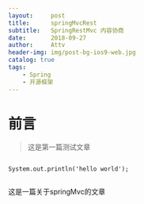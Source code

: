 ```yaml
---
layout:     post
title:      springMvcRest
subtitle:   SpringRestMvc 内容协商
date:       2018-09-27
author:     Attv
header-img: img/post-bg-ios9-web.jpg
catalog: true
tags:
    - Spring
    - 开源框架
---
```


# 前言

> 这是第一篇测试文章

```

System.out.println('hello world');


```


这是一篇关于springMvc的文章
